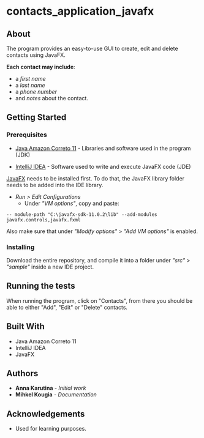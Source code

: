 # contacts_application_javafx
## About
The program provides an easy-to-use GUI to create, edit and delete contacts using JavaFX.

**Each contact may include**:
* a *first name*
* a *last name*
* a *phone number*
* and *notes* about the contact.

## Getting Started
### Prerequisites
* [Java Amazon Correto 11](https://docs.aws.amazon.com/corretto/latest/corretto-11-ug/downloads-list.html) - Libraries and software used in the program (JDK)

* [IntelliJ IDEA](https://www.jetbrains.com/idea/download/#section=windows) - Software used to write and execute JavaFX code (JDE)

[JavaFX](https://gluonhq.com/products/javafx/) needs to be installed first. To do that, the JavaFX library folder needs to be added into the IDE library.

* *Run > Edit Configurations*
  * Under *"VM options"*, copy and paste:

```
-- module-path "C:\javafx-sdk-11.0.2\lib" --add-modules javafx.controls,javafx.fxml
```

Also make sure that under *"Modify options"* > *"Add VM options"* is enabled.
 
### Installing
Download the entire repository, and compile it into a folder under *"src"* > *"sample"* inside a new IDE project.

## Running the tests
When running the program, click on "Contacts", from there you should be able to either "Add", "Edit" or "Delete" contacts.

## Built With
* Java Amazon Correto 11
* IntelliJ IDEA
* JavaFX

## Authors
* **Anna Karutina** - *Initial work*
* **Mihkel Kougia** - *Documentation*

## Acknowledgements
* Used for learning purposes.
